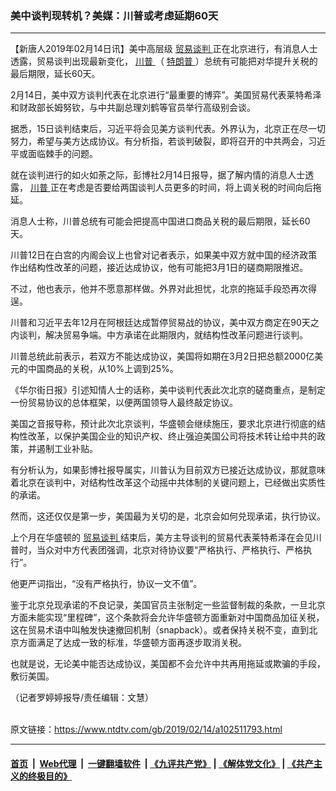 ### 美中谈判现转机？美媒：川普或考虑延期60天
------------------------

<div class="post_content">
 <p>
  【新唐人2019年02月14日讯】美中高层级
  <a href="https://www.ntdtv.com/gb/贸易谈判.htm">
   贸易谈判
  </a>
  正在北京进行，有消息人士透露，贸易谈判出现最新变化，
  <a href="https://www.ntdtv.com/gb/川普.htm">
   川普
  </a>
  （
  <a href="https://www.ntdtv.com/gb/特朗普.htm">
   特朗普
  </a>
  ）总统有可能把对华提升关税的最后期限，延长60天。
 </p>
 <p>
  2月14日，美中双方谈判代表在北京进行“最重要的博弈”。美国贸易代表莱特希泽和财政部长姆努钦，与中共副总理刘鹤等官员举行高级别会谈。
 </p>
 <p>
  据悉，15日谈判结束后，习近平将会见美方谈判代表。外界认为，北京正在尽一切努力，希望与美方达成协议。有分析指，若谈判破裂，即将召开的中共两会，习近平或面临棘手的问题。
 </p>
 <p>
  就在谈判进行的如火如荼之际，彭博社2月14日报导，据了解内情的消息人士透露，
  <a href="https://www.ntdtv.com/gb/川普.htm">
   川普
  </a>
  正在考虑是否要给两国谈判人员更多的时间，将上调关税的时间向后拖延。
 </p>
 <p>
  消息人士称，川普总统有可能会把提高中国进口商品关税的最后期限，延长60天。
 </p>
 <p>
  川普12日在白宫的内阁会议上也曾对记者表示，如果美中双方就中国的经济政策作出结构性改革的问题，接近达成协议，他有可能把3月1日的磋商期限推迟。
 </p>
 <p>
  不过，他也表示，他并不愿意那样做。外界对此担忧，北京的拖延手段恐再次得逞。
 </p>
 <p>
  川普和习近平去年12月在阿根廷达成暂停贸易战的协议，美中双方商定在90天之内谈判，解决贸易争端。中方承诺在此期限内，就结构性改革问题进行谈判。
 </p>
 <p>
  川普总统此前表示，若双方不能达成协议，美国将如期在3月2日把总额2000亿美元的中国商品的关税，从10%上调到25%。
 </p>
 <p>
  《华尔街日报》引述知情人士的话称，美中谈判代表此次北京的磋商重点，是制定一份贸易协议的总体框架，以便两国领导人最终敲定协议。
 </p>
 <p>
  美国之音报导称，预计此次北京谈判，华盛顿会继续施压，要求北京进行彻底的结构性改革，以保护美国企业的知识产权、终止强迫美国公司将技术转让给中共的政策，并遏制工业补贴。
 </p>
 <p>
  有分析认为，如果彭博社报导属实，川普认为目前双方已接近达成协议，那就意味着北京在谈判中，对结构性改革这个动摇中共体制的关键问题上，已经做出实质性的承诺。
 </p>
 <p>
  然而，这还仅仅是第一步，美国最为关切的是，北京会如何兑现承诺，执行协议。
 </p>
 <p>
  上个月在华盛顿的
  <a href="https://www.ntdtv.com/gb/贸易谈判.htm">
   贸易谈判
  </a>
  结束后，美方主导谈判的贸易代表莱特希泽在会见川普时，当众对中方代表团强调，北京对待协议要“严格执行、严格执行、严格执行”。
 </p>
 <p>
  他更严词指出，“没有严格执行，协议一文不值”。
 </p>
 <p>
  鉴于北京兑现承诺的不良记录，美国官员主张制定一些监督制裁的条款，一旦北京方面未能实现“里程碑”，这个条款将会允许华盛顿方面重新对中国商品加征关税，这在贸易术语中叫触发快速撤回机制（snapback）。或者保持关税不变，直到北京方面满足了达成一致的标准，华盛顿方面再逐步取消关税。
 </p>
 <p>
  也就是说，无论美中能否达成协议，美国都不会允许中共再用拖延或欺骗的手段，敷衍美国。
 </p>
 <p>
  （记者罗婷婷报导/责任编辑：文慧）
 </p>
 <div class="single_ad">
 </div>
</div>

<br/>原文链接：https://www.ntdtv.com/gb/2019/02/14/a102511793.html


------------------------
#### [首页](https://github.com/gfw-breaker/banned-news/blob/master/README.md) &nbsp;|&nbsp; [Web代理](https://github.com/labour-camp/helloworld) &nbsp;|&nbsp; [一键翻墙软件](https://github.com/gfw-breaker/nogfw/blob/master/README.md) &nbsp;| [《九评共产党》](https://github.com/gfw-breaker/9ping.md/blob/master/README.md#九评之一评共产党是什么) | [《解体党文化》](https://github.com/gfw-breaker/jtdwh.md/blob/master/README.md) | [《共产主义的终极目的》](https://github.com/gfw-breaker/gczydzjmd.md/blob/master/README.md)

